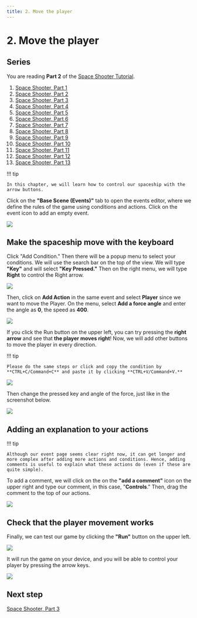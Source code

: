 ```yaml
---
title: 2. Move the player
---
```

# 2. Move the player

## Series

You are reading **Part 2** of the [Space Shooter Tutorial](/gdevelop5/tutorials/space-shooter).

1. [Space Shooter, Part 1](/gdevelop5/tutorials/space-shooter)
2. [Space Shooter, Part 2](/gdevelop5/tutorials/space-shooter/2-move-player)
3. [Space Shooter, Part 3](/gdevelop5/tutorials/space-shooter/3-shoot-and-health)
4. [Space Shooter, Part 4](/gdevelop5/tutorials/space-shooter/4-background-and-camera)
5. [Space Shooter, Part 5](/gdevelop5/tutorials/space-shooter/5-enemies)
6. [Space Shooter, Part 6](/gdevelop5/tutorials/space-shooter/6-enemy-mechanics)
7. [Space Shooter, Part 7](/gdevelop5/tutorials/space-shooter/7-meteors)
8. [Space Shooter, Part 8](/gdevelop5/tutorials/space-shooter/8-powerups)
9. [Space Shooter, Part 9](/gdevelop5/tutorials/space-shooter/9-ui)
10. [Space Shooter, Part 10](/gdevelop5/tutorials/space-shooter/10-sound-effects-music)
11. [Space Shooter, Part 11](/gdevelop5/tutorials/space-shooter/11-visual-effects)
12. [Space Shooter, Part 12](/gdevelop5/tutorials/space-shooter/12-levels)
13. [Space Shooter, Part 13](/gdevelop5/tutorials/space-shooter/13-main-menu)

!!! tip

    In this chapter, we will learn how to control our spaceship with the arrow buttons.

Click on the **"Base Scene (Events)"** tab to open the events editor, where we define the rules of the game using conditions and actions. Click on the event icon to add an empty event.

![](/gdevelop5/tutorials/space-shooter/space-shooter-open-events-2.gif)

## Make the spaceship move with the keyboard

Click "Add Condition." Then there will be a popup menu to select your conditions. We will use the search bar on the top of the view. We will type **"Key"** and will select **"Key Pressed."** Then on the right menu, we will type **Right** to control the Right arrow.

![](/gdevelop5/tutorials/space-shooter/space-shooter-add-condition.gif)

Then, click on **Add Action** in the same event and select **Player** since we want to move the Player. On the menu, select **Add a force angle** and enter the angle as **0**, the speed as **400**.

![](/gdevelop5/tutorials/space-shooter/space-shooter-add-action.gif)

If you click the Run button on the upper left, you can try pressing the **right arrow** and see that **the player moves right**! Now, we will add other buttons to move the player in every direction.

!!! tip

    Please do the same steps or click and copy the condition by **CTRL+C/Command+C** and paste it by clicking **CTRL+V/Command+V.**

![](/gdevelop5/tutorials/space-shooter/space-shooter-copy-action.gif)

Then change the pressed key and angle of the force, just like in the screenshot below.

![](/gdevelop5/tutorials/space-shooter/space-shooter-move-all-events.png)

## Adding an explanation to your actions

!!! tip

    Although our event page seems clear right now, it can get longer and more complex after adding more actions and conditions. Hence, adding comments is useful to explain what these actions do (even if these are quite simple).

To add a comment, we will click on the on the **"add a comment"** icon on the upper right and type our comment, in this case, "**Controls**." Then, drag the comment to the top of our actions.

![](/gdevelop5/tutorials/space-shooter/space-shooter-comment.gif)

## Check that the player movement works

Finally, we can test our game by clicking the **"Run"** button on the upper left.

![](/gdevelop5/tutorials/space-shooter/space-shooter-play-game.png)

It will run the game on your device, and you will be able to control your player by pressing the arrow keys.

![](/gdevelop5/tutorials/space-shooter/space-shooter-move-player-demo.gif)

## Next step

[Space Shooter, Part 3](/gdevelop5/tutorials/space-shooter/3-shoot-and-health)
